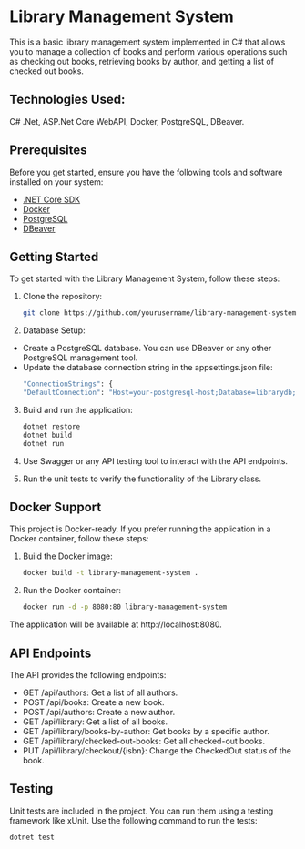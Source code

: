 # Library Management System
This is a basic library management system implemented in C# that allows you to manage a collection of books and perform various operations such as checking out books, retrieving books by author, and getting a list of checked out books.

## Technologies Used:
C# .Net, ASP.Net Core WebAPI, Docker, PostgreSQL, DBeaver.

## Prerequisites
Before you get started, ensure you have the following tools and software installed on your system:

- [.NET Core SDK](https://dotnet.microsoft.com/download/dotnet)
- [Docker](https://www.docker.com/get-started)
- [PostgreSQL](https://www.postgresql.org/download/)
- [DBeaver](https://dbeaver.io/download/)

## Getting Started
To get started with the Library Management System, follow these steps:
1. Clone the repository:

   ```bash
   git clone https://github.com/yourusername/library-management-system.git

2. Database Setup:
- Create a PostgreSQL database. You can use DBeaver or any other PostgreSQL management tool.
- Update the database connection string in the appsettings.json file:
    ```bash
    "ConnectionStrings": {
  "DefaultConnection": "Host=your-postgresql-host;Database=librarydb;Username=your-username;Password=your-password"}

3. Build and run the application:
    ```bash
    dotnet restore
    dotnet build
    dotnet run

4. Use Swagger or any API testing tool to interact with the API endpoints.

5. Run the unit tests to verify the functionality of the Library class.

## Docker Support
This project is Docker-ready. If you prefer running the application in a Docker container, follow these steps:
1. Build the Docker image:
    ```bash
    docker build -t library-management-system .

2. Run the Docker container:
    ```bash
    docker run -d -p 8080:80 library-management-system
The application will be available at http://localhost:8080.


## API Endpoints
The API provides the following endpoints:

* GET /api/authors: Get a list of all authors.
* POST /api/books: Create a new book.
* POST /api/authors: Create a new author.
* GET /api/library: Get a list of all books.
* GET /api/library/books-by-author: Get books by a specific author.
* GET /api/library/checked-out-books: Get all checked-out books.
* PUT /api/library/checkout/{isbn}: Change the CheckedOut status of the book.

## Testing
Unit tests are included in the project. You can run them using a testing framework like xUnit. 
Use the following command to run the tests:

    dotnet test

    


